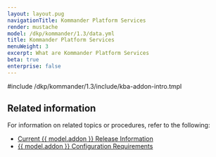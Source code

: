 ```yaml
---
layout: layout.pug
navigationTitle: Kommander Platform Services
render: mustache
model: /dkp/kommander/1.3/data.yml
title: Kommander Platform Services
menuWeight: 3
excerpt: What are Kommander Platform Services
beta: true
enterprise: false
---
```


<!-- markdownlint-disable MD018 -->

#include /dkp/kommander/1.3/include/kba-addon-intro.tmpl

## Related information

For information on related topics or procedures, refer to the following:

- [Current {{ model.addon }} Release Information](../release-notes/kubernetes-base-addon)
- [{{ model.addon }} Configuration Requirements](../addons/requirements/)
